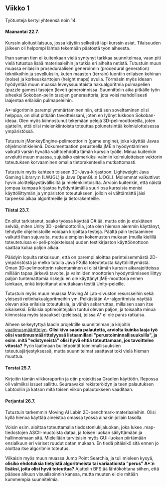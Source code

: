 ## Viikko 1

Työtunteja kertyi yhteensä noin 14.

#### Maanantai 22.7.

Kurssin aloitustilaisuus, jossa käytiin selkeästi läpi kurssin asiat. Tilaisuuden jälkeen oli helpompi lähteä tekemään päätöstä työn aiheesta.

Ihan saman tien ei kuitenkaan vielä syntynyt tarkkaa suunnitelmaa, vaan piti vielä tutustua lisää materiaaleihin ja tutkia eri aiheita netistä. Tutustuin muun muassa erilaisiin proseduraalisen generoinnin (procedural generation) tekniikoihin ja sovelluksiin, kuten maaston (terrain) luontiin erilaisen kohinan (noise) ja korkeuskarttojen (height maps) avulla. Törmäsin myös ideaan hyödyntää muun muassa leveyssuuntaista hakualgoritmia pulmapelien (puzzle games) tasojen (level) generoinnissa. Suunnittelin aika pitkälle työn aiheeksi Sokoban-pelin tasojen generaattoria, jota voisi mahdollisesti laajentaa erilaisiin pulmapeleihin.

A*-algoritmin parempi ymmärtäminen niin, että sen soveltaminen olisi helppoa, on ollut pitkään tavoitteissani, joten en lyönyt lukkoon Sokoban-ideaa. Olen myös kiinnostunut tekemään pelejä 3D-pelimoottoreilla, joten ajattelin, että olisi mielenkiintoista toteuttaa polunetsintää kolmiulotteisessa ympäristössä.

Tutustuin jMonkeyEngine-pelimoottoriin (game engine), joka käyttää Javaa ohjelmointikielenä. Dokumentaation perusteella jME:n hyödyntäminen vaikutti varsin hyvältä vaihtoehdolta tämän kurssin työlle. Minua kuitenkin arvelutti muun muassa, sujuisiko esimerkiksi valmiin kolmiulotteisen vektorin toteutuksen korvaaminen omalla tietorakenteella mutkattomasti.

Tutustuin myös kahteen toiseen 3D-Java-kirjastoon: Lightweight Java Gaming Library:n (LWJGL) ja Java OpenGL:n (JOGL). Molemmat vaikuttivat hyvin aloittelijaystävällisiltä ja mielenkiintoisilta. Arvioin kuitenkin, että näistä jompaa kumpaa kirjastoa hyödyntämällä suuri osa kurssista menisi käyttöliittymän ja ympäristön toteutukseen, jolloin ei välttämättä jäisi tarpeeksi aikaa algoritmeille ja tietorakenteille.

#### Tiistai 23.7.

En ollut tarkistanut, saako työssä käyttää C#:ää, mutta otin jo etukäteen selvää, miten Unity 3D -pelimoottorilla, jota olen hieman aiemmin käyttänyt, tehdyille ohjelmistoille voidaan kirjoittaa testejä. Päältä päin testaaminen vaikutti ihan sujuvalta, mutta aiempien kokemusten mukaan (muilla kielillä toteutetuissa ei-peli-projekteissa) uuden testikirjaston käyttöönottoon saattaa kulua paljon aikaa.

Päädyin lopulta ratkaisuun, että on parempi aloittaa perinteisemmästä 2D-ympäristöstä ja melko tutulla Java FX:llä toteutetusta käyttöliittymästä. Oman 3D-pelimoottorin rakentaminen ei olisi tämän kurssin aikarajoitteissa millään tapaa järkevä tavoite, ja valmiiden moottorien hyödyntämiseen liittyy paljon tuntemattomia riskejä: en ole käyttänyt jME-moottoria ennen lainkaan, enkä kirjoittanut ainuttakaan testiä Unity-peleille.

Tutustuin myös muun muassa Moving AI Lab-sivuston resursseihin sekä yleisesti reitinhakualgoritmeihin ym. Pelkästään A*-algoritmista näyttää olevan aika erilaisia toteutuksia, ja vähän askarruttaa, millaisen saan itse aikaiseksi. Erilaisia optimointejakin tuntui olevan paljon, ja toisaalta minua kiinnostaa myös tapaukset (peleissä), joissa A* ei ole paras ratkaisu.

Aiheen selkeytyttyä laadin projektille suunnitelman ja kirjoitin [vaatimusmäärittelyn](https://github.com/magael/aastaar/blob/master/documentation/maarittely.md). __Olisi kiva saada palautetta, arviolta kuinka laaja työ olisi vaatimusmäärittelyyssä
listaamillani "perustoiminnallisuuksilla", ja esim. mitä "edistyneistä" olisi hyvä ehtiä toteuttamaan, jos tavoittelee vitosta?__ Pyrin laatimaan bulletpointit toiminnallisuuksien toteutusjärjestyksessä, mutta suunnitelmat saattavat toki vielä hieman muuttua.

#### Torstai 25.7.

Kirjoitin tämän viikkoraportin ja otin projektissa Gradlen käyttöön. Repossa oli valmiiksi issuet sallittu. Seuraavaksi rekisteröidyn ja teen palautuksen Labtooliin ja katson mitä toisen viikon palautukseen vaaditaan.

#### Perjantai 26.7.

Tutustuin tarkemmin Moving AI Labin 2D-benchmark-materiaaleihin. Olisi kyllä hienoa käyttää aineistoa omassa työssä ainakin jollain tasolla.

Voisin esim. aloittaa toteuttamalla tiedostonlukijaluokan, joka lukee .map-tiedostojen ASCII-muotoista dataa, ja toisen luokan säilyttämään ja hallinnoimaan sitä. Mielellään tarvitsisin myös GUI-luokan piirtämään ensialkuun eri väriset ruudut datan mukaan. En tiedä pitäisikö sitä ennen jo aloittaa itse algoritmin toteutus.

Vilkaisin myös muun muassa Jump Point Searchia, ja tuli mieleen kysyä, __olisiko ehdotuksia tietyistä algoritmeista tai variaatioista "perus" A*:n lisäksi, joita olisi hyvä toteuttaa?__ Ajattelin BFS:ää lähtökohtana siihen, että pääsee alkuun visualisoinnin kanssa, mutta muuten ei ole mitään kummempia suunnitelmia. 
